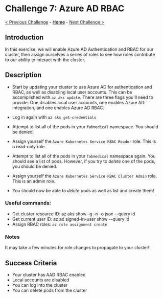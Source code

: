 # Challenge 7: Azure AD RBAC

[< Previous Challenge](./06-networking.md) - **[Home](README.md)** - [Next Challenge >](./08-workload-troubleshooting.md)

## Introduction
In this exercise, we will enable Azure AD Authentication and RBAC for our cluster, then assign ourselves a series of roles to see how roles contribute to our ability to interact with the cluster.

## Description
- Start by updating your cluster to use Azure AD for authentication and RBAC, as well as disabling local user accounts. This can be accomplished with `az aks update`. There are three flags you'll need to provide: One disables local user accounts, one enables Azure AD integration, and one enables Azure AD RBAC.

- Log in again with `az aks get-credentials`
- Attempt to list all of the pods in your `fabmedical` namespace. You should be denied.
- Assign yourself the `Azure Kubernetes Service RBAC Reader` role. This is a read-only role.
- Attempt to list all of the pods in your `fabmedical` namespace again. You should see a list of pods. However, if you try to *delete* one of the pods, you should be denied.
- Assign yourself the `Azure Kubernetes Service RBAC Cluster Admin` role. This is an admin role.
- You should now be able to *delete* pods as well as list and create them!

### Useful commands:
- Get cluster resource ID: az aks show -g <Resource Group Name> -n <Cluster Name> -o json --query id
- Get current user ID: az ad signed-in-user show --query id
- Assign RBAC roles: `az role assignment create`

### Notes
It may take a few minutes for role changes to propagate to your cluster!

## Success Criteria
- Your cluster has AAD RBAC enabled
- Local accounts are disabled
- You can log into the cluster
- You can delete pods from the cluster